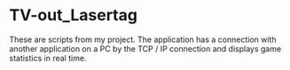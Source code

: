 # TV-out_Lasertag
These are scripts from my project. 
The application has a connection with another application on a PC by the TCP / IP connection and displays game statistics in real time.
